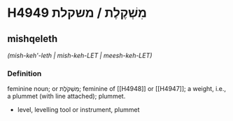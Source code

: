 # H4949 מִשְׁקֶלֶת / משקלת

## mishqeleth

_(mish-keh'-leth | mish-keh-LET | meesh-keh-LET)_

### Definition

feminine noun; or מִשְׁקֹלֶת; feminine of [[H4948]] or [[H4947]]; a weight, i.e., a plummet (with line attached); plummet.

- level, levelling tool or instrument, plummet
